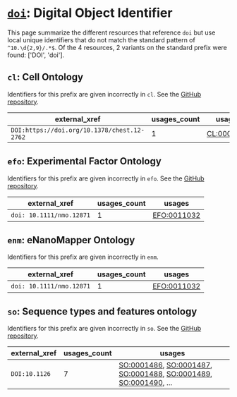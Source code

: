 # [`doi`](https://bioregistry.io/doi): Digital Object Identifier

This page summarize the different resources that reference `doi`
but use local unique identifiers that do not match the standard pattern of
`^10.\d{2,9}/.*$`. Of the 4 resources,
2 variants on the standard prefix were found: ['DOI', 'doi'].

## `cl`: Cell Ontology

Identifiers for this prefix are given incorrectly in `cl`. See the [GitHub repository](https://github.com/obophenotype/cell-ontology).

| external_xref                               |   usages_count | usages                                                  |
|---------------------------------------------|----------------|---------------------------------------------------------|
| `DOI:https://doi.org/10.1378/chest.12-2762` |              1 | [CL:0000158](http://purl.obolibrary.org/obo/CL_0000158) |

## `efo`: Experimental Factor Ontology

Identifiers for this prefix are given incorrectly in `efo`. See the [GitHub repository](https://github.com/EBISPOT/efo/).

| external_xref            |   usages_count | usages                                              |
|--------------------------|----------------|-----------------------------------------------------|
| `doi: 10.1111/nmo.12871` |              1 | [EFO:0011032](http://www.ebi.ac.uk/efo/EFO_0011032) |

## `enm`: eNanoMapper Ontology

Identifiers for this prefix are given incorrectly in `enm`.

| external_xref            |   usages_count | usages                                              |
|--------------------------|----------------|-----------------------------------------------------|
| `doi: 10.1111/nmo.12871` |              1 | [EFO:0011032](http://www.ebi.ac.uk/efo/EFO_0011032) |

## `so`: Sequence types and features ontology

Identifiers for this prefix are given incorrectly in `so`. See the [GitHub repository](https://github.com/The-Sequence-Ontology/SO-Ontologies).

| external_xref   |   usages_count | usages                                                                                                                                                                                                                                                                                           |
|-----------------|----------------|--------------------------------------------------------------------------------------------------------------------------------------------------------------------------------------------------------------------------------------------------------------------------------------------------|
| `DOI:10.1126`   |              7 | [SO:0001486](http://purl.obolibrary.org/obo/SO_0001486), [SO:0001487](http://purl.obolibrary.org/obo/SO_0001487), [SO:0001488](http://purl.obolibrary.org/obo/SO_0001488), [SO:0001489](http://purl.obolibrary.org/obo/SO_0001489), [SO:0001490](http://purl.obolibrary.org/obo/SO_0001490), ... |

